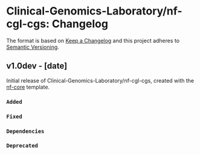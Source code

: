 # Clinical-Genomics-Laboratory/nf-cgl-cgs: Changelog

The format is based on [Keep a Changelog](https://keepachangelog.com/en/1.0.0/)
and this project adheres to [Semantic Versioning](https://semver.org/spec/v2.0.0.html).

## v1.0dev - [date]

Initial release of Clinical-Genomics-Laboratory/nf-cgl-cgs, created with the [nf-core](https://nf-co.re/) template.

### `Added`

### `Fixed`

### `Dependencies`

### `Deprecated`
